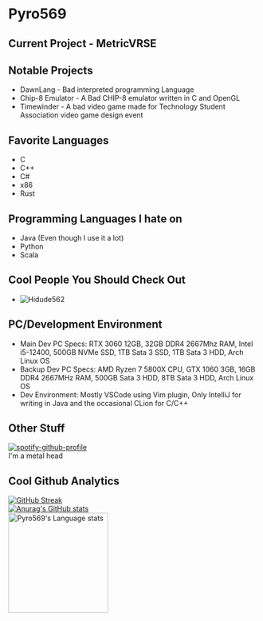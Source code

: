 # Pyro569  

## Current Project - MetricVRSE  
  
## Notable Projects  
- DawnLang - Bad interpreted programming Language  
- Chip-8 Emulator - A Bad CHIP-8 emulator written in C and OpenGL  
- Timewinder - A bad video game made for Technology Student Association video game design event

## Favorite Languages  
- C  
- C++  
- C#  
- x86  
- Rust  
  
## Programming Languages I hate on  
- Java (Even though I use it a lot)
- Python
- Scala

## Cool People You Should Check Out  
- ![Hidude562](https://github.com/hidude562)  

## PC/Development Environment  
- Main Dev PC Specs: RTX 3060 12GB, 32GB DDR4 2667Mhz RAM, Intel i5-12400, 500GB NVMe SSD, 1TB Sata 3 SSD, 1TB Sata 3 HDD, Arch Linux OS  
- Backup Dev PC Specs: AMD Ryzen 7 5800X CPU, GTX 1060 3GB, 16GB DDR4 2667MHz RAM, 500GB Sata 3 HDD, 8TB Sata 3 HDD, Arch Linux OS  
- Dev Environment: Mostly VSCode using Vim plugin, Only IntelliJ for writing in Java and the occasional CLion for C/C++  
  
## Other Stuff  
[![spotify-github-profile](https://spotify-github-profile.kittinanx.com/api/view?uid=kgw5kogyyqo3s7t4hnb482uvz&cover_image=true&theme=default&show_offline=false&background_color=121212&interchange=false)](https://github.com/kittinan/spotify-github-profile)  
I'm a metal head  
  
  
## Cool Github Analytics  
[![GitHub Streak](http://github-readme-streak-stats.herokuapp.com?user=Pyro569&theme=tokyonight&background=000000&include_orgs=true)](https://git.io/streak-stats)  
[![Anurag's GitHub stats](https://github-readme-stats.vercel.app/api?username=pyro569&include_orgs=true&theme=tokyonight&include_orgs=true)](https://github.com/anuraghazra/github-readme-stats)  
<img height=200 src="https://github-readme-stats-git-masterorgs-github-readme-stats-team.vercel.app/api/top-langs/?username=pyro569&include_orgs=true&layout=compact&langs_count=15&hide_border=1&theme=tokyonight&hide=html,javascript,python,css,gap,NASL" alt="Pyro569's Language stats" />  
